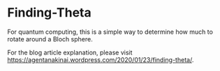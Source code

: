 # Finding-Theta
For quantum computing, this is a simple way to determine how much to rotate around a Bloch sphere.
<p>For the blog article explanation, please visit <a href='https://agentanakinai.wordpress.com/2020/01/23/finding-theta/'>https://agentanakinai.wordpress.com/2020/01/23/finding-theta/</a>.
